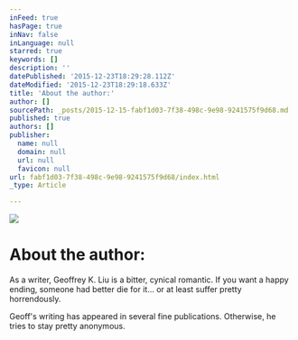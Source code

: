 ```yaml
---
inFeed: true
hasPage: true
inNav: false
inLanguage: null
starred: true
keywords: []
description: ''
datePublished: '2015-12-23T18:29:28.112Z'
dateModified: '2015-12-23T18:29:18.633Z'
title: 'About the author:'
author: []
sourcePath: _posts/2015-12-15-fabf1d03-7f38-498c-9e98-9241575f9d68.md
published: true
authors: []
publisher:
  name: null
  domain: null
  url: null
  favicon: null
url: fabf1d03-7f38-498c-9e98-9241575f9d68/index.html
_type: Article

---
```

![](https://s3-us-west-2.amazonaws.com/the-grid-img/p/5dd254a32851fc745998412a431497b4592558c6.jpg)

# About the author:

As a writer, Geoffrey K. Liu is a bitter, cynical romantic. If you want a happy ending, someone had better die for it... or at least suffer pretty horrendously.

Geoff's writing has appeared in several fine publications. Otherwise, he tries to stay pretty anonymous.